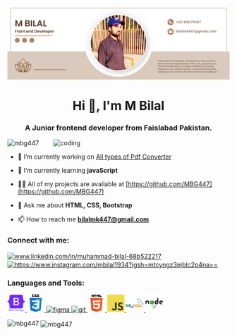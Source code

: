 ![logo](https://github.com/MBG447/my-first-responsive-Template-1/blob/main/profile.png)
<h1 align="center">Hi 👋, I'm M Bilal</h1>
<h3 align="center">A Junior frontend developer from Faislabad Pakistan.</h3>

<img align="right" alt="coding" width="400px" 
src="https://camo.githubusercontent.com/2366b34bb903c09617990fb5fff4622f3e941349e846ddb7e73df872a9d21233/68747470733a2f2f63646e2e6472696262626c652e636f6d2f75736572732f3733303730332f73637265656e73686f74732f363538313234332f6176656e746f2e676966">

<p align="left"> <img src="https://komarev.com/ghpvc/?username=mbg447&label=Profile%20views&color=0e75b6&style=flat" alt="mbg447" /> </p>

- 🔭 I’m currently working on [All types of Pdf Converter](https://github.com/MBG447/Pdf-converter)

- 🌱 I’m currently learning **javaScript**

- 👨‍💻 All of my projects are available at [https://github.com/MBG447](https://github.com/MBG447)

- 💬 Ask me about **HTML, CSS, Bootstrap**

- 📫 How to reach me **bilalmk447@gmail.com**

<h3 align="left">Connect with me:</h3>
<p align="left">
<a href="https://linkedin.com/in/www.linkedin.com/in/muhammad-bilal-68b522217" target="blank"><img align="center" src="https://raw.githubusercontent.com/rahuldkjain/github-profile-readme-generator/master/src/images/icons/Social/linked-in-alt.svg" alt="www.linkedin.com/in/muhammad-bilal-68b522217" height="30" width="40" /></a>
<a href="https://instagram.com/https://www.instagram.com/mbilal1934?igsh=mtcyngz3ejblc2p4na==" target="blank"><img align="center" src="https://raw.githubusercontent.com/rahuldkjain/github-profile-readme-generator/master/src/images/icons/Social/instagram.svg" alt="https://www.instagram.com/mbilal1934?igsh=mtcyngz3ejblc2p4na==" height="30" width="40" /></a>
</p>

<h3 align="left">Languages and Tools:</h3>
<p align="left"> <a href="https://getbootstrap.com" target="_blank" rel="noreferrer"> <img src="https://raw.githubusercontent.com/devicons/devicon/master/icons/bootstrap/bootstrap-plain-wordmark.svg" alt="bootstrap" width="40" height="40"/> </a> <a href="https://www.w3schools.com/css/" target="_blank" rel="noreferrer"> <img src="https://raw.githubusercontent.com/devicons/devicon/master/icons/css3/css3-original-wordmark.svg" alt="css3" width="40" height="40"/> </a> <a href="https://www.figma.com/" target="_blank" rel="noreferrer"> <img src="https://www.vectorlogo.zone/logos/figma/figma-icon.svg" alt="figma" width="40" height="40"/> </a> <a href="https://git-scm.com/" target="_blank" rel="noreferrer"> <img src="https://www.vectorlogo.zone/logos/git-scm/git-scm-icon.svg" alt="git" width="40" height="40"/> </a> <a href="https://www.w3.org/html/" target="_blank" rel="noreferrer"> <img src="https://raw.githubusercontent.com/devicons/devicon/master/icons/html5/html5-original-wordmark.svg" alt="html5" width="40" height="40"/> </a> <a href="https://developer.mozilla.org/en-US/docs/Web/JavaScript" target="_blank" rel="noreferrer"> <img src="https://raw.githubusercontent.com/devicons/devicon/master/icons/javascript/javascript-original.svg" alt="javascript" width="40" height="40"/> </a> <a href="https://www.mysql.com/" target="_blank" rel="noreferrer"> <img src="https://raw.githubusercontent.com/devicons/devicon/master/icons/mysql/mysql-original-wordmark.svg" alt="mysql" width="40" height="40"/> </a> <a href="https://nodejs.org" target="_blank" rel="noreferrer"> <img src="https://raw.githubusercontent.com/devicons/devicon/master/icons/nodejs/nodejs-original-wordmark.svg" alt="nodejs" width="40" height="40"/> </a> </p>

<p><img align="left" src="https://github-readme-stats.vercel.app/api/top-langs?username=mbg447&show_icons=true&locale=en&layout=compact" alt="mbg447" /></p>

<p>&nbsp;<img align="center" src="https://github-readme-stats.vercel.app/api?username=mbg447&show_icons=true&locale=en" alt="mbg447" /></p>

